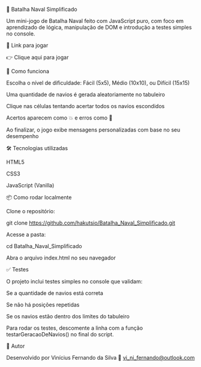 🧨 Batalha Naval Simplificado

Um mini-jogo de Batalha Naval feito com JavaScript puro, com foco em aprendizado de lógica, manipulação de DOM e introdução a testes simples no console.

🚀 Link para jogar

👉 Clique aqui para jogar

🧠 Como funciona

Escolha o nível de dificuldade:
Fácil (5x5), Médio (10x10), ou Difícil (15x15)

Uma quantidade de navios é gerada aleatoriamente no tabuleiro

Clique nas células tentando acertar todos os navios escondidos

Acertos aparecem como 💥 e erros como 🌊

Ao finalizar, o jogo exibe mensagens personalizadas com base no seu desempenho

🛠️ Tecnologias utilizadas

HTML5

CSS3

JavaScript (Vanilla)

📦 Como rodar localmente

Clone o repositório:

git clone https://github.com/hakutsio/Batalha_Naval_Simplificado.git


Acesse a pasta:

cd Batalha_Naval_Simplificado


Abra o arquivo index.html no seu navegador

✅ Testes

O projeto inclui testes simples no console que validam:

Se a quantidade de navios está correta

Se não há posições repetidas

Se os navios estão dentro dos limites do tabuleiro

Para rodar os testes, descomente a linha com a função testarGeracaoDeNavios() no final do script.

👤 Autor

Desenvolvido por Vinícius Fernando da Silva
📧 vi_ni_fernando@outlook.com
